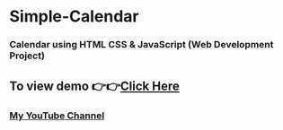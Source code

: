 # Simple-Calendar 
### Calendar using HTML CSS & JavaScript (Web Development Project)

## To view demo 👉👉[Click Here](https://ashutosh-pmishra.github.io/Simple-Calendar/)

### [My YouTube Channel](https://www.youtube.com/c/SimplifiedLearner)
